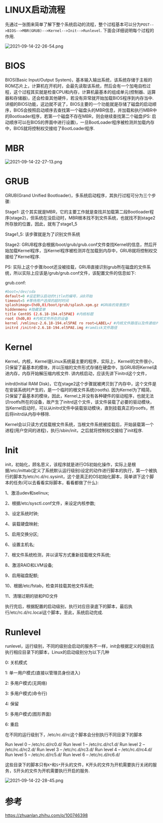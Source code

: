 
# LINUX启动流程

先通过一张图来简单了解下整个系统启动的流程，整个过程基本可以分为`POST-->BIOS-->MBR(GRUB)-->Kernel-->Init-->Runlevel`. 下面会详细说明每个过程的作用. 

![2021-09-14-22-26-54.png](./images/2021-09-14-22-26-54.png)

# BIOS

BIOS(Basic Input/Output System)，基本输入输出系统，该系统存储于主板的ROM芯片上，计算机在开机时，会最先读取该系统，然后会有一个加电自检过程，这个过程其实就是检查CPU和内存，计算机最基本的组成单元(控制器、运算器和存储器)，还会检查其他硬件，若没有异常就开始加载BIOS程序到内存当中. 详细的BIOS功能，这边就不说了，BIOS主要的一个功能就是存储了磁盘的启动顺序，BIOS会按照启动顺序去查找第一个磁盘头的MBR信息，并加载和执行MBR中的Bootloader程序，若第一个磁盘不存在MBR，则会继续查找第二个磁盘(PS: 启动顺序可以在BIOS的界面中进行设置)，一旦BootLoader程序被检测并加载内存中，BIOS就将控制权交接给了BootLoader程序. 

# MBR

![2021-09-14-22-27-13.png](./images/2021-09-14-22-27-13.png)

# GRUB

GRUB(Grand Unified Bootloader)，多系统启动程序，其执行过程可分为三个步骤: 

Stage1: 这个其实就是MBR，它的主要工作就是查找并加载第二段Bootloader程序(stage2)，但系统在没启动时，MBR根本找不到文件系统，也就找不到stage2所存放的位置，因此，就有了stage1_5

Stage1_5: 该步骤就是为了识别文件系统

Stage2: GRUB程序会根据/boot/grub/grub.conf文件查找Kernel的信息，然后开始加载Kernel程序，当Kernel程序被检测并在加载到内存中，GRUB就将控制权交接给了Kernel程序. 

PS: 实际上这个步骤/boot还没被挂载，GRUB直接识别grub所在磁盘的文件系统，所以实际上应该是/grub/grub.conf文件，该配置文件的信息如下: 

grub.conf: 

```conf
#boot=/dev/sda
default=0 #设定默认启动的title的编号，从0开始
timeout=5 #等待用户选择的超时时间
splashimage=(hd0,0)/boot/grub/splash.xpm.gz #GRUB的背景图片
hiddenmenu #隐藏菜单
title CentOS (2.6.18-194.el5PAE) #内核标题
root (hd0,0) #内核文件所在的设备
kernel /vmlinuz-2.6.18-194.el5PAE ro root=LABEL=/ #内核文件路径以及传递给内核的参数
initrd /initrd-2.6.18-194.el5PAE.img #ramdisk文件路径
```

# Kernel

Kernel，内核，Kernel是Linux系统最主要的程序，实际上，Kernel的文件很小，只保留了最基本的模块，并以压缩的文件形式存储在硬盘中，当GRUB将Kernel读进内存，内存开始解压缩内核文件. 讲内核启动，应该先讲下initrd这个文件，

initrd(Initial RAM Disk)，它在stage2这个步骤就被拷贝到了内存中，这个文件是在安装系统时产生的，是一个临时的根文件系统(rootfs). 因为Kernel为了精简，只保留了最基本的模块，因此，Kernel上并没有各种硬件的驱动程序，也就无法识rootfs所在的设备，故产生了initrd这个文件，该文件装载了必要的驱动模块，当Kernel启动时，可以从initrd文件中装载驱动模块，直到挂载真正的rootfs，然后将initrd从内存中移除. 

Kernel会以只读方式挂载根文件系统，当根文件系统被挂载后，开始装载第一个进程(用户空间的进程)，执行/sbin/init，之后就将控制权交接给了init程序. 

# Init

init，初始化，顾名思义，该程序就是进行OS初始化操作，实际上是根据/etc/inittab(定义了系统默认运行级别)设定的动作进行脚本的执行，第一个被执行的脚本为/etc/rc.d/rc.sysinit，这个是真正的OS初始化脚本，简单讲下这个脚本的任务(可以去看看实际脚本，看看都做了什么): 

1、激活udev和selinux; 

2、根据/etc/sysctl.conf文件，来设定内核参数; 

3、设定系统时钟; 

4、装载硬盘映射; 

5、启用交换分区; 

6、设置主机名; 

7、根文件系统检测，并以读写方式重新挂载根文件系统; 

8、激活RAID和LVM设备; 

9、启用磁盘配额; 

10、根据/etc/fstab，检查并挂载其他文件系统; 

11、清理过期的锁和PID文件

执行完后，根据配置的启动级别，执行对应目录底下的脚本，最后执行/etc/rc.d/rc.local这个脚本，至此，系统启动完成. 

# Runlevel
runlevel，运行级别，不同的级别会启动的服务不一样，init会根据定义的级别去执行相应目录下的脚本，Linux的启动级别分为以下几种

0: 关机模式

1: 单一用户模式(直接以管理员身份进入)

2: 多用户模式(无网络)

3: 多用户模式(命令行)

4: 保留

5: 多用户模式(图形界面)

6: 重启

在不同的运行级别下，/etc/rc.d/rc这个脚本会分别执行不同目录下的脚本

Run level 0 – /etc/rc.d/rc0.d/
Run level 1 – /etc/rc.d/rc1.d/
Run level 2 – /etc/rc.d/rc2.d/
Run level 3 – /etc/rc.d/rc3.d/
Run level 4 – /etc/rc.d/rc4.d/
Run level 5 – /etc/rc.d/rc5.d/
Run level 6 – /etc/rc.d/rc6.d/

这些目录下的脚本只有`K*`和`S*`开头的文件，K开头的文件为开机需要执行关闭的服务，S开头的文件为开机需要执行开启的服务. 

![2021-09-14-22-28-45.png](./images/2021-09-14-22-28-45.png)

# 参考

https://zhuanlan.zhihu.com/p/100746398

